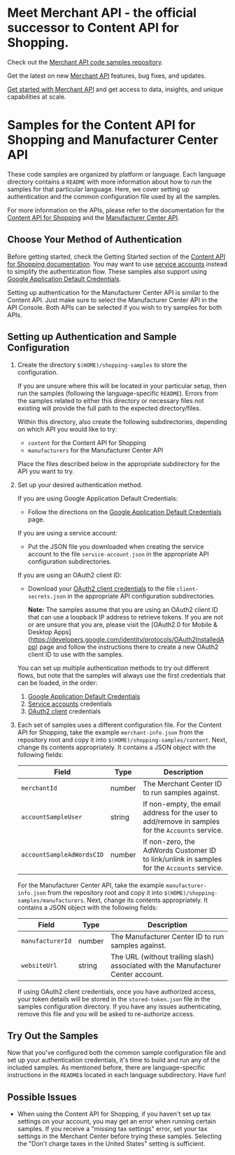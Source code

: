 # Meet Merchant API - the official successor to Content API for Shopping.

Check out the [Merchant API code samples repository](https://github.com/google/merchant-api-samples).

Get the latest on new [Merchant API](https://developers.google.com/merchant/api) features, bug fixes, and updates.

[Get started with Merchant API](https://developers.google.com/merchant/api/guides/quickstart) and get access to data, insights, and unique capabilities at scale.


# Samples for the Content API for Shopping and Manufacturer Center API

These code samples are organized by platform or language. Each language
directory contains a `README` with more information about how to run the
samples for that particular language.  Here, we cover setting up
authentication and the common configuration file used by all the samples.

For more information on the APIs, please refer to the documentation for the
[Content API for Shopping](https://developers.google.com/shopping-content/)
and the
[Manufacturer Center API](https://developers.google.com/manufacturers/).

## Choose Your Method of Authentication

Before getting started, check the Getting Started section of the
[Content API for Shopping documentation](https://developers.google.com/shopping-content/v2/quickstart).
You may want to use
[service accounts](https://developers.google.com/shopping-content/guides/how-tos/service-accounts)
instead to simplify the authentication flow. These samples also support using
[Google Application Default Credentials](https://developers.google.com/identity/protocols/application-default-credentials).

Setting up authentication for the Manufacturer Center API is similar to the
Content API. Just make sure to select the Manufacturer Center API in the API
Console. Both APIs can be selected if you wish to try samples for both APIs.

## Setting up Authentication and Sample Configuration

1.  Create the directory `$(HOME)/shopping-samples` to store the
    configuration.

    If you are unsure where this will be located in your particular setup, then
    run the samples (following the language-specific `README`). Errors
    from the samples related to either this directory or necessary files not
    existing will provide the full path to the expected directory/files.

    Within this directory, also create the following subdirectories, depending
    on which API you would like to try:

    * `content` for the Content API for Shopping
    * `manufacturers` for the Manufacturer Center API

    Place the files described below in the appropriate subdirectory for the API
    you want to try.

2.  Set up your desired authentication method.

    If you are using Google Application Default Credentials:

    *   Follow the directions on the [Google Application Default
        Credentials](https://developers.google.com/identity/protocols/application-default-credentials)
        page.

    If you are using a service account:

    *   Put the JSON file you downloaded when creating the service account to
        the file `service-account.json` in the appropriate API configuration
        subdirectories.

    If you are using an OAuth2 client ID:

    *   Download your [OAuth2 client
        credentials](https://console.developers.google.com/apis/credentials) to
        the file `client-secrets.json` in the appropriate API configuration
        subdirectories.

        **Note:** The samples assume that you are using an OAuth2 client ID that
        can use a loopback IP address to retrieve tokens. If you are not or are
        unsure that you are, please visit the
        [OAuth2.0 for Mobile & Desktop Apps]
        (https://developers.google.com/identity/protocols/OAuth2InstalledApp)
        page and follow the instructions there to create a new OAuth2 client ID
        to use with the samples.

    You can set up multiple authentication methods to try out different flows,
    but note that the samples will always use the first credentials that can be
    loaded, in the order:

    1.  [Google Application Default
        Credentials](https://developers.google.com/identity/protocols/application-default-credentials)
    2.  [Service
        accounts](https://developers.google.com/shopping-content/v2/how-tos/service-accounts)
        credentials
    3.  [OAuth2
        client](https://developers.google.com/shopping-content/v2/how-tos/authorizing)
        credentials

3.  Each set of samples uses a different configuration file.  For the Content
    API for Shopping, take the example `merchant-info.json` from the repository
    root and copy it into `$(HOME)/shopping-samples/content`.  Next, change its
    contents appropriately. It contains a JSON object with the following fields:

    | Field                     | Type   | Description                                    |
    |---------------------------|--------|------------------------------------------------|
    | `merchantId`              | number | The Merchant Center ID to run samples against. |
    | `accountSampleUser`       | string | If non-empty, the email address for the user to add/remove in samples for the `Accounts` service. |
    | `accountSampleAdWordsCID` | number | If non-zero, the AdWords Customer ID to link/unlink in samples for the `Accounts` service. |

    For the Manufacturer Center API, take the example `manufacturer-info.json`
    from the repository root and copy it into
    `$(HOME)/shopping-samples/manufacturers`.  Next, change its contents
    appropriately. It contains a JSON object with the following fields:

    | Field                     | Type   | Description                                    |
    |---------------------------|--------|------------------------------------------------|
    | `manufacturerId`          | number | The Manufacturer Center ID to run samples against. |
    | `websiteUrl`              | string | The URL (without trailing slash) associated with the Manufacturer Center account. |

    If using OAuth2 client credentials, once you have authorized access, your
    token details will be stored in the `stored-token.json` file in the samples
    configuration directory. If you have any issues authenticating, remove this
    file and you will be asked to re-authorize access.

## Try Out the Samples

Now that you've configured both the common sample configuration file and set up
your authentication credentials, it's time to build and run any of the included
samples.  As mentioned before, there are language-specific instructions in
the `README`s located in each language subdirectory. Have fun!

## Possible Issues

* When using the Content API for Shopping, if you haven't set up tax settings on
  your account, you may get an error when running certain samples. If you
  receive a "missing tax settings" error, set your tax settings in the Merchant
  Center before trying these samples.  Selecting the "Don't charge taxes in the
  United States" setting is sufficient.
